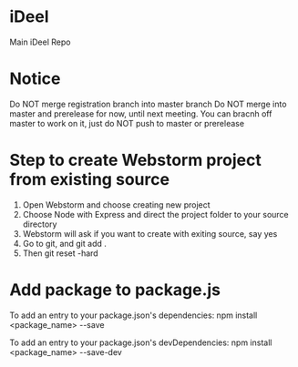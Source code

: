 # iDeel
Main iDeel Repo

# Notice

Do NOT merge registration branch into master branch
Do NOT merge into master and prerelease for now, until next meeting. You can bracnh off master to work on it, just do NOT push to master or prerelease

# Step to create Webstorm project from existing source

1. Open Webstorm and choose creating new project
2. Choose Node with Express and direct the project folder to your source directory
3. Webstorm will ask if you want to create with exiting source, say yes
4. Go to git, and git add .
5. Then git reset -hard

# Add package to package.js

To add an entry to your package.json's dependencies:
npm install <package_name> --save

To add an entry to your package.json's devDependencies:
npm install <package_name> --save-dev
